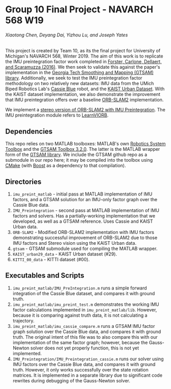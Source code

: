 # Group 10 Final Project - NAVARCH 568 W19
###### Xiaotong Chen, Deyang Dai, Yizhou Lu, and Joseph Yates
This project is created by Team 10, as its the final project for University of Michigan's NAVARCH 568, Winter 2019. The aim of this work is to replicate the IMU preintegration factor work completed in [Forster, Carlone, Dellaert, and Scaramuzza (2016)](https://ieeexplore.ieee.org/document/7557075). We then seek to validate this against the paper's implementation in the [Georgia Tech Smoothing and Mapping (GTSAM) library](https://bitbucket.org/gtborg/gtsam/overview). Additionally, we seek to test the IMU preintegration factor methodology on two relatively new datasets: IMU data from the UMich Biped Robotics Lab's [Cassie Blue](https://www.biped.solutions/research) robot, and the [KAIST Urban Dataset](http://irap.kaist.ac.kr/dataset/). With the KAIST dataset implementation, we also demonstrate the improvement that IMU preintegration offers over a baseline [ORB-SLAM2](https://arxiv.org/abs/1610.06475) implementation.

We implement a [stereo version of ORB-SLAM2 with IMU Preintegration](https://github.com/cxt98/NA568-final-team10/tree/master/ORB_SLAM2). The IMU preintegration module refers to [LearnVIORB](https://github.com/jingpang/LearnVIORB).

## Dependencies
This repo relies on two MATLAB toolboxes: MATLAB's own [Robotics System Toolbox](https://www.mathworks.com/products/robotics.html) and the [GTSAM Toolbox 3.2.0](https://borg.cc.gatech.edu/download.html#download). The latter is the MATLAB wrapper form of the [GTSAM library](https://bitbucket.org/gtborg/gtsam/overview). We include the GTSAM github repo as a submodule in our repo here; it may be compiled into the toolbox using [CMake](https://cmake.org/) (with [Boost](https://www.boost.org/) as a dependency to that compilation).

## Directories
1. `imu_preint_matlab` - initial pass at MATLAB implementation of IMU factors, and a GTSAM solution for an IMU-only factor graph over the Cassie Blue data.
2. `IMU_Preintegration` - second pass at MATLAB implementation of IMU factors and solvers. Has a partially-working implementation that we developed, as well as a GTSAM reference. Uses Cassie and KAIST Urban data.
3. `ORB-SLAM2` - Modified ORB-SLAM2 implementation with IMU factors demonstrating successful improvement of ORB-SLAM2 due to those IMU factors and Stereo vision using the KAIST Urban data.
4. `gtsam` - GTSAM submodule used for compiling the MATLAB wrapper.
5. `KAIST_urban29_data` - KAIST Urban dataset (#29).
6. `KITTI_00_data` - KITTI dataset (#00).

## Executables and Scripts
1. `imu_preint_matlab/IMU_PreIntegration.m` runs a simple forward integration of the Cassie Blue dataset, and compares it with ground truth.
2. `imu_preint_matlab/imu_preint_test.m` demonstrates the working IMU factor calculations implemented in `imu_preint_matlab/lib`. However, because it is comparing against truth data, it is not calculating a trajectory.
3. `imu_preint_matlab/imu_cassie_compare.m` runs a GTSAM IMU factor graph solution over the Cassie Blue data, and compares it with ground truth. The original intent of this file was to also compare this with our implementation of the same factor graph; however, because the Gauss-Newton solver does not yet properly function, this is not yet implemented.
4. `IMU_Preintegration/IMU_Preintegration_cassie.m` runs our solver using IMU factors over the Cassie Blue data, and compares it with ground truth. However, it only works successfully over the state rotation matrices. It is implemented in a separate library due to significant code rewrites during debugging of the Gauss-Newton solver.
